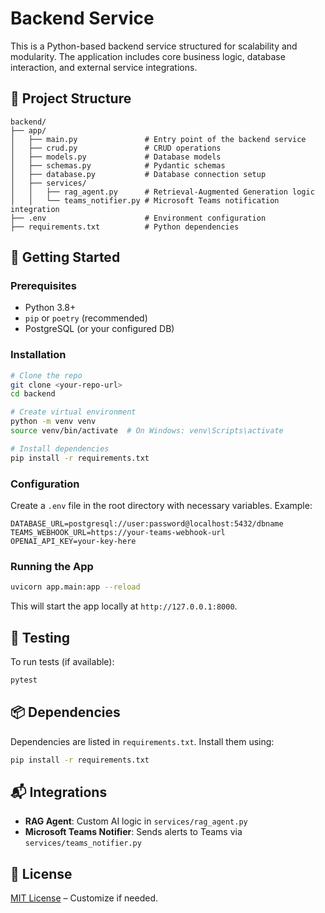 # Backend Service

This is a Python-based backend service structured for scalability and modularity. The application includes core business logic, database interaction, and external service integrations.

## 📁 Project Structure

```
backend/
├── app/
│   ├── main.py               # Entry point of the backend service
│   ├── crud.py               # CRUD operations
│   ├── models.py             # Database models
│   ├── schemas.py            # Pydantic schemas
│   ├── database.py           # Database connection setup
│   ├── services/
│   │   ├── rag_agent.py      # Retrieval-Augmented Generation logic
│   │   └── teams_notifier.py # Microsoft Teams notification integration
├── .env                      # Environment configuration
├── requirements.txt          # Python dependencies
```

## 🚀 Getting Started

### Prerequisites

- Python 3.8+
- `pip` or `poetry` (recommended)
- PostgreSQL (or your configured DB)

### Installation

```bash
# Clone the repo
git clone <your-repo-url>
cd backend

# Create virtual environment
python -m venv venv
source venv/bin/activate  # On Windows: venv\Scripts\activate

# Install dependencies
pip install -r requirements.txt
```

### Configuration

Create a `.env` file in the root directory with necessary variables. Example:

```env
DATABASE_URL=postgresql://user:password@localhost:5432/dbname
TEAMS_WEBHOOK_URL=https://your-teams-webhook-url
OPENAI_API_KEY=your-key-here
```

### Running the App

```bash
uvicorn app.main:app --reload
```

This will start the app locally at `http://127.0.0.1:8000`.

## 🧪 Testing

To run tests (if available):

```bash
pytest
```

## 📦 Dependencies

Dependencies are listed in `requirements.txt`. Install them using:

```bash
pip install -r requirements.txt
```

## 📬 Integrations

- **RAG Agent**: Custom AI logic in `services/rag_agent.py`
- **Microsoft Teams Notifier**: Sends alerts to Teams via `services/teams_notifier.py`

## 📄 License

[MIT License](LICENSE) – Customize if needed.
